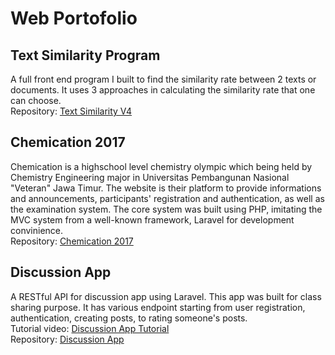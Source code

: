 # Web Portofolio

## Text Similarity Program
A full front end program I built to find the similarity rate between 2 texts or documents. It uses 3 approaches in calculating the similarity rate that one can choose.</br>
Repository: [Text Similarity V4](https://github.com/muktiwbw/text-similarity-v4)

## Chemication 2017
Chemication is a highschool level chemistry olympic which being held by Chemistry Engineering major in Universitas Pembangunan Nasional "Veteran" Jawa Timur. The website is their platform to provide informations and announcements, participants' registration and authentication, as well as the examination system. The core system was built using PHP, imitating the MVC system from a well-known framework, Laravel for development convinience.</br>
Repository: [Chemication 2017](https://github.com/muktiwbw/chemication-2017-backup)

## Discussion App
A RESTful API for discussion app using Laravel. This app was built for class sharing purpose. It has various endpoint starting from user registration, authentication, creating posts, to rating someone's posts.</br>
Tutorial video: [Discussion App Tutorial](https://www.youtube.com/playlist?list=PL6TYqOM6AShLqXBJm3HJ6hBZ_-HBNidFI)</br>
Repository: [Discussion App](https://github.com/muktiwbw/appdiskusi)